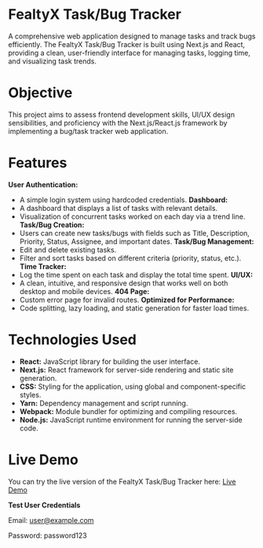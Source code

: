 
# FealtyX Task/Bug Tracker

A comprehensive web application designed to manage tasks and track bugs efficiently. The FealtyX Task/Bug Tracker is built using Next.js and React, providing a clean, user-friendly interface for managing tasks, logging time, and visualizing task trends.

# Objective
This project aims to assess frontend development skills, UI/UX design sensibilities, and proficiency with the Next.js/React.js framework by implementing a bug/task tracker web application.

# Features
**User Authentication:** 
- A simple login system using hardcoded credentials.
**Dashboard:**
- A dashboard that displays a list of tasks with relevant details.
- Visualization of concurrent tasks worked on each day via a trend line.
**Task/Bug Creation:**
- Users can create new tasks/bugs with fields such as Title, Description, Priority, Status, Assignee, and important dates.
**Task/Bug Management:**
- Edit and delete existing tasks.
- Filter and sort tasks based on different criteria (priority, status, etc.).
**Time Tracker:**
- Log the time spent on each task and display the total time spent.
**UI/UX:**
- A clean, intuitive, and responsive design that works well on both desktop and mobile devices.
**404 Page:** 
- Custom error page for invalid routes.
**Optimized for Performance:** 
- Code splitting, lazy loading, and static generation for faster load times.

# Technologies Used
- **React:** JavaScript library for building the user interface.
- **Next.js:** React framework for server-side rendering and static site generation.
- **CSS:** Styling for the application, using global and component-specific styles.
- **Yarn:** Dependency management and script running.
- **Webpack:** Module bundler for optimizing and compiling resources.
- **Node.js:** JavaScript runtime environment for running the server-side code.

# Live Demo
You can try the live version of the FealtyX Task/Bug Tracker here:
[Live Demo](https://fealty-x-task-bug-tracker-rtrk.vercel.app/)


**Test User Credentials**

Email: user@example.com

Password: password123
